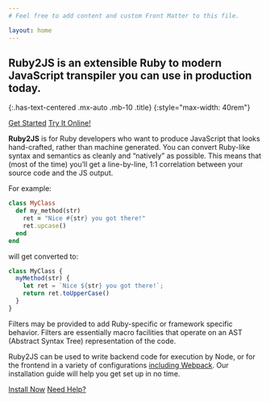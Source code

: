 ```yaml
---
# Feel free to add content and custom Front Matter to this file.

layout: home
---
```


## Ruby2JS is an extensible Ruby to modern JavaScript transpiler you can use in production today.
{:.has-text-centered .mx-auto .mb-10 .title}
{:style="max-width: 40rem"}

<button-group class="buttons is-centered mb-10">
  <a href="/docs" class="button is-info is-large has-mixed-case">Get Started</a>
  <a href="/demo" class="button is-warning is-large has-mixed-case">Try It Online!</a>
</button-group>

**Ruby2JS** is for Ruby developers who want to produce JavaScript that looks hand-crafted, rather than machine generated. You can convert Ruby-like syntax and semantics as cleanly and “natively” as possible. This means that (most of the time) you’ll get a line-by-line, 1:1 correlation between your source code and the JS output.

For example:

<div data-controller="ruby" data-options='{
  "eslevel": 2020,
  "filters": ["functions", "camelCase", "return"]
}'></div>

```ruby
class MyClass
  def my_method(str)
    ret = "Nice #{str} you got there!"
    ret.upcase()
  end
end
```

will get converted to:

<div data-controller="js"></div>

```js
class MyClass {
  myMethod(str) {
    let ret = `Nice ${str} you got there!`;
    return ret.toUpperCase()
  }
}
```

Filters may be provided to add Ruby-specific or framework specific behavior. Filters are essentially macro facilities that operate on an AST (Abstract Syntax Tree) representation of the code.

Ruby2JS can be used to write backend code for execution by Node, or for the frontend in a variety of configurations [including Webpack](/docs/webpack). Our installation guide will help you get set up in no time.

<button-group class="buttons is-centered mt-12 mb-4">
  <a href="/docs" class="button is-info is-large has-mixed-case">Install Now</a>
  <a href="/docs/community/" class="button is-warning is-large has-mixed-case">Need Help?</a>
</button-group>
